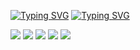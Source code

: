 [![Typing SVG](https://readme-typing-svg.demolab.com?font=Fira+Code&size=28&duration=1&pause=1000&color=FF6A3F&center=true&vCenter=true&width=435&height=30&lines=Hi+there%F0%9F%91%8BI'm+Serhii)](https://git.io/typing-svg)
[![Typing SVG](https://readme-typing-svg.demolab.com?font=Fira+Code&duration=2000&pause=1000&color=FF6A3F&center=true&vCenter=true&width=650&height=20&lines=Fullstack+developer+with+1%2B+year+of+experience;I+am+studying+at+the+best+IT+school+of+Ukraine+%22GOIT%22;While+you+are+reading+these+messages%2C+I+am+learning%F0%9F%98%89)](https://git.io/typing-svg)


![](http://github-profile-summary-cards.vercel.app/api/cards/profile-details?username=eNgine9r&theme=codeSTACKr) ![](http://github-profile-summary-cards.vercel.app/api/cards/repos-per-language?username=eNgine9r&theme=codeSTACKr) ![](http://github-profile-summary-cards.vercel.app/api/cards/most-commit-language?username=eNgine9r&theme=codeSTACKr) ![](http://github-profile-summary-cards.vercel.app/api/cards/stats?username=eNgine9r&theme=codeSTACKr) ![](http://github-profile-summary-cards.vercel.app/api/cards/productive-time?username=eNgine9r&theme=codeSTACKr&utcOffset=8)
